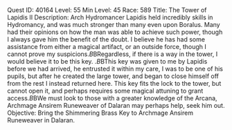 Quest ID: 40164
Level: 55
Min Level: 45
Race: 589
Title: The Tower of Lapidis II
Description: Arch Hydromancer Lapidis held incredibly skills in Hydromancy, and was much stronger than many even upon Boralus. Many had their opinions on how the man was able to achieve such power, though I always gave him the benefit of the doubt. I believe he has had some assistance from either a magical artifact, or an outside force, though I cannot prove my suspicions.$B$BRegardless, if there is a way in the tower, I would believe it to be this key. <Hydromancer Flakereef produces a small Shimmering Brass Key>.$B$BThis key was given to me by Lapidis before we had arrived, he entrusted it within my care, I was to be one of his pupils, but after he created the large tower, and began to close himself off from the rest I instead returned here. This key fits the lock to the tower, but cannot open it, and perhaps requires some magical attuning to grant access.$B$BWe must look to those with a greater knowledge of the Arcana, Archmage Ansirem Runeweaver of Dalaran may perhaps help, seek him out.
Objective: Bring the Shimmering Brass Key to Archmage Ansirem Runeweaver in Dalaran.
